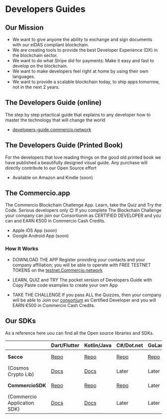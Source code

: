 # Developers Guides

## Our Mission
* We want to give anyone the ability to exchange and sign documents with our eiDAS compliant blockchain.
* We are creating tools to provide the best Developer Experience (DX) in the blockchain sector.
* We want to do what Stripe did for payments: Make it easy and fast to develop on the blockchain.  
* We want to make developers feel right at home by using their own languages. 
* We want to provide a scalable blockchain today, to ship apps tomorrow, not in the next 2 years.

## The Developers Guide (online)
The step by step prtactical guide that explains to any developer how to master the technology that will change the world

* [developers-guide.commercio.network](https://developers-guide.commercio.network)


## The Developers Guide (Printed Book)
For the developers that love reading things on the good old printed book we have published a beautifully designed visual guide. Any purchase will directly contribute to our Open Source effort 

* Available on Amazon and Kindle (soon)

## The Commercio.app
The Commercio Blockchain Challenge App.  Learn, take the Quiz and Try the Code. Serious developers only 😉
If you complete The Blockchain Challenge your company can join our Consortiunm as CERTIFIED DEVELOPER and you can and EARN €500 in Commercio Cash Credits.

* Apple iOS App (soon)
* Google Android App (soon)

### How It Works

* DOWNLOAD THE APP Register providing your contacts and your company affiliation; you will be able to operate with FREE TESTNET TOKENS on the [testnet.Commercio.network](https://testnet.Commercio.network)

* LEARN, QUIZ and TRY  The pocket version of Developers Guide with Copy Paste code examples to create your own App

* TAKE THE CHALLENGE If you pass ALL the Quizzes, then your company will be able to Join our [consortium](https://commercioconsortium.org) as Certified Developer and you will EARN €500 in Commercio Cash Credits.


## Our SDKs 

As a reference here uou can find all the Open source libraries and SDKs.

|  | Dart/Flutter | Kotlin/Java | C#/Dot.net | GoLang | C++ | Phyton | Rust |
| ------ | ------ | ------ | ------ | ------ | ------ | ------ | ------ |
| **Sacco**  | [Repo](https://github.com/commercionetwork/sacco.dart) | [Repo](https://github.com/commercionetwork/sacco.kt) | [Repo](https://github.com/commercionetwork/sacco.cs) |  [Repo](https://github.com/commercionetwork/sacco.go) | Help us | Help us | Help us |
| (Cosmos Crypto Lib) | [Docs](https://pub.dev/documentation/sacco/latest/) | [Docs](https://github.com/commercionetwork/sacco.dart/blob/master/example/example.dart) | Later | Later | Help us | Help us | Help us |
| **CommercioSDK**  | [Repo](https://github.com/commercionetwork/commercio-sdk.dart) | [Repo](https://github.com/commercionetwork/commercio-sdk.kt) | [Repo](https://github.com/commercionetwork/commercio-sdk.cs) | Later | Help us | Help us | Help us | 
| (Commercio Application SDK) | [Docs](https://dart.sdk.docs.commercio.network) | [Docs](https://github.com/commercionetwork/commercio-sdk.kt/blob/master/src/test/kotlin/network/commercio/sdk/Examples.kt) | Later | Later | Help us | Help us | Help us |



